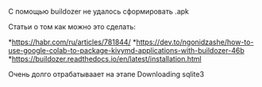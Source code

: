 С помощью buildozer не удалось сформировать .apk

Статьи о том как можно это сделать:

*https://habr.com/ru/articles/781844/
*https://dev.to/ngonidzashe/how-to-use-google-colab-to-package-kivymd-applications-with-buildozer-46b
*https://buildozer.readthedocs.io/en/latest/installation.html

Очень долго отрабатываает на этапе  Downloading sqlite3
